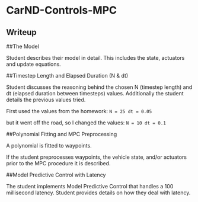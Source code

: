 # CarND-Controls-MPC

Writeup
---


##The Model

Student describes their model in detail. This includes the state, actuators and update equations.

##Timestep Length and Elapsed Duration (N & dt)

Student discusses the reasoning behind the chosen N (timestep length) and dt (elapsed duration between timesteps) values. Additionally the student details the previous values tried.

First used the values from the homework:
`
N = 25
dt = 0.05
`

but it went off the road, so I changed the values:
`
N = 10
dt = 0.1
`

##Polynomial Fitting and MPC Preprocessing

A polynomial is fitted to waypoints.

If the student preprocesses waypoints, the vehicle state, and/or actuators prior to the MPC procedure it is described.

##Model Predictive Control with Latency

The student implements Model Predictive Control that handles a 100 millisecond latency. Student provides details on how they deal with latency.

